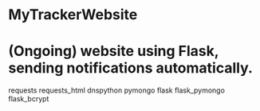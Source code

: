 # MyTrackerWebsite
# (Ongoing) website using Flask, sending notifications automatically.
requests
requests_html
dnspython
pymongo
flask
flask_pymongo
flask_bcrypt
